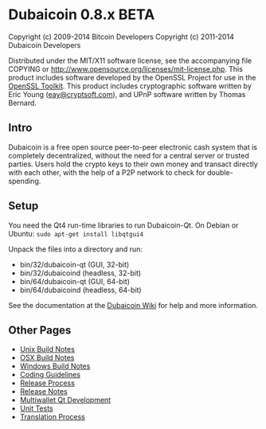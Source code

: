 Dubaicoin 0.8.x BETA
====================

Copyright (c) 2009-2014 Bitcoin Developers
Copyright (c) 2011-2014 Dubaicoin Developers

Distributed under the MIT/X11 software license, see the accompanying
file COPYING or http://www.opensource.org/licenses/mit-license.php.
This product includes software developed by the OpenSSL Project for use in the [OpenSSL Toolkit](http://www.openssl.org/). This product includes
cryptographic software written by Eric Young ([eay@cryptsoft.com](mailto:eay@cryptsoft.com)), and UPnP software written by Thomas Bernard.


Intro
---------------------
Dubaicoin is a free open source peer-to-peer electronic cash system that is
completely decentralized, without the need for a central server or trusted
parties.  Users hold the crypto keys to their own money and transact directly
with each other, with the help of a P2P network to check for double-spending.


Setup
---------------------
You need the Qt4 run-time libraries to run Dubaicoin-Qt. On Debian or Ubuntu:
	`sudo apt-get install libqtgui4`

Unpack the files into a directory and run:

- bin/32/dubaicoin-qt (GUI, 32-bit)
- bin/32/dubaicoind (headless, 32-bit)
- bin/64/dubaicoin-qt (GUI, 64-bit)
- bin/64/dubaicoind (headless, 64-bit)

See the documentation at the [Dubaicoin Wiki](http://dubaicoin.info)
for help and more information.


Other Pages
---------------------
- [Unix Build Notes](build-unix.md)
- [OSX Build Notes](build-osx.md)
- [Windows Build Notes](build-msw.md)
- [Coding Guidelines](coding.md)
- [Release Process](release-process.md)
- [Release Notes](release-notes.md)
- [Multiwallet Qt Development](multiwallet-qt.md)
- [Unit Tests](unit-tests.md)
- [Translation Process](translation_process.md)
